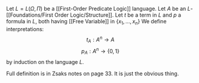 Let $L=L(\Omega,\Pi)$ be a [[First-Order Predicate Logic]] language.
Let $A$ be an $L$-[[Foundations/First Order Logic/Structure]].
Let $t$ be a term in $L$ and $p$ a formula in $L$,
both having [[Free Variable]] in $\{ x_{1},\dots,x_{n} \}$
We define interpretations:
$$
t_{A}:A^{n}\to A
$$
$$
p_{A}:A^{n}\to \{ 0,1 \}
$$
by induction on the language $L$.

Full definition is in Zsaks notes on page 33.
It is just the obvious thing.